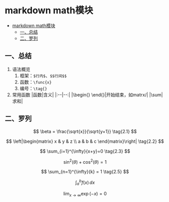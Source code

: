 # markdown math模块


<!-- code_chunk_output -->

- [markdown math模块](#markdown-math模块)
  - [一、总结](#一总结)
  - [二、罗列](#二罗列)

<!-- /code_chunk_output -->

## 一、总结
1. 语法概览
   1. 框架：`$行内$`、`$$行间$$`
   2. 函数：`\func{x}`
   3. 编号：`\tag{}`
2. 常用函数
    |函数|含义|
    |:--|--:|
    |\begin{} \end{}|开始结束，如matrx/|
    |\sum|求和|

## 二、罗列
$$ \beta = \frac{\sqrt{x}}{\sqrt{y+1}} \tag{2.1} $$

$$ \left|\begin{matrix}
    x & y & z \\
    a & b & c
    \end{matrix}\right| \tag{2.2} $$

$$ \sum_{i=1}^{\infty}{x+y}=0 \tag{2.3} $$

$$ \sin^2(\theta) + \cos^2(\theta) = 1 \tag{2.4} $$

$$ \sum_{n=1}^{\infty}{k} = 1 \tag{2.5} $$

$$ \int_a^bf(x)\,dx \tag{2.6} $$

$$ \lim_{x\to\infty}\exp(-x) = 0 \tag{2.7} $$